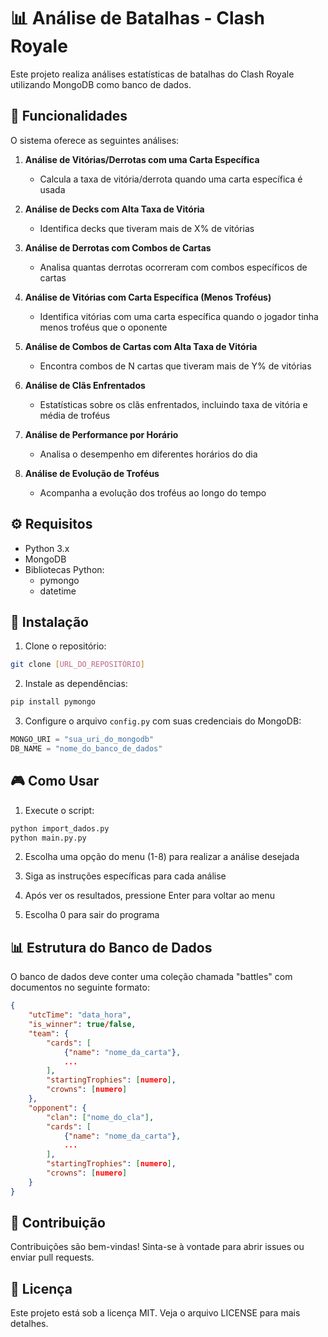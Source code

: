 # 📊 Análise de Batalhas - Clash Royale

Este projeto realiza análises estatísticas de batalhas do Clash Royale utilizando MongoDB como banco de dados.

## 🚀 Funcionalidades

O sistema oferece as seguintes análises:

1. **Análise de Vitórias/Derrotas com uma Carta Específica**
   - Calcula a taxa de vitória/derrota quando uma carta específica é usada

2. **Análise de Decks com Alta Taxa de Vitória**
   - Identifica decks que tiveram mais de X% de vitórias

3. **Análise de Derrotas com Combos de Cartas**
   - Analisa quantas derrotas ocorreram com combos específicos de cartas

4. **Análise de Vitórias com Carta Específica (Menos Troféus)**
   - Identifica vitórias com uma carta específica quando o jogador tinha menos troféus que o oponente

5. **Análise de Combos de Cartas com Alta Taxa de Vitória**
   - Encontra combos de N cartas que tiveram mais de Y% de vitórias

6. **Análise de Clãs Enfrentados**
   - Estatísticas sobre os clãs enfrentados, incluindo taxa de vitória e média de troféus

7. **Análise de Performance por Horário**
   - Analisa o desempenho em diferentes horários do dia

8. **Análise de Evolução de Troféus**
   - Acompanha a evolução dos troféus ao longo do tempo

## ⚙️ Requisitos

- Python 3.x
- MongoDB
- Bibliotecas Python:
  - pymongo
  - datetime

## 🔧 Instalação

1. Clone o repositório:
```bash
git clone [URL_DO_REPOSITÓRIO]
```

2. Instale as dependências:
```bash
pip install pymongo
```

3. Configure o arquivo `config.py` com suas credenciais do MongoDB:
```python
MONGO_URI = "sua_uri_do_mongodb"
DB_NAME = "nome_do_banco_de_dados"
```

## 🎮 Como Usar

1. Execute o script:
```bash
python import_dados.py
python main.py.py
```

2. Escolha uma opção do menu (1-8) para realizar a análise desejada

3. Siga as instruções específicas para cada análise

4. Após ver os resultados, pressione Enter para voltar ao menu

5. Escolha 0 para sair do programa

## 📊 Estrutura do Banco de Dados

O banco de dados deve conter uma coleção chamada "battles" com documentos no seguinte formato:

```json
{
    "utcTime": "data_hora",
    "is_winner": true/false,
    "team": {
        "cards": [
            {"name": "nome_da_carta"},
            ...
        ],
        "startingTrophies": [numero],
        "crowns": [numero]
    },
    "opponent": {
        "clan": ["nome_do_cla"],
        "cards": [
            {"name": "nome_da_carta"},
            ...
        ],
        "startingTrophies": [numero],
        "crowns": [numero]
    }
}
```

## 🤝 Contribuição

Contribuições são bem-vindas! Sinta-se à vontade para abrir issues ou enviar pull requests.

## 📝 Licença

Este projeto está sob a licença MIT. Veja o arquivo LICENSE para mais detalhes. 